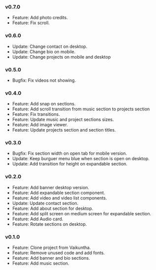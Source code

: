 ### v0.7.0

-   Feature: Add photo credits.
-   Feature: Fix scroll.

### v0.6.0

-   Update: Change contact on desktop.
-   Update: Change bio on mobile.
-   Update: Change projects on mobile and desktop

### v0.5.0

-   Bugfix: Fix videos not showing.

### v0.4.0

-   Feature: Add snap on sections.
-   Feature: Add scroll transition from music section to projects section
-   Feature: Fix transitions.
-   Feature: Update music and project sections sizes.
-   Feature: Add image viewer.
-   Feature: Update projects section and section titles.

### v0.3.0

-   Bugfix: Fix section width on open tab for mobile version.
-   Update: Keep burguer menu blue when section is open on desktop.
-   Update: Add transition for height on expandable section.

### v0.2.0

-   Feature: Add banner desktop version.
-   Feature: Add expandable section component.
-   Feature: Add video and video list components.
-   Update: Update contact section.
-   Feature: Add about section for desktop.
-   Feature: Add split screen on medium screen for expandable section.
-   Feature: Add Audio card.
-   Feature: Rotate sections on desktop.

### v0.1.0

-   Feature: Clone project from Vaikuntha.
-   Feature: Remove unused code and add fonts.
-   Feature: Add banner and bio sections.
-   Feature: Add music section.
